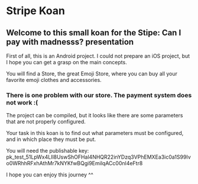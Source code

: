 # Stripe Koan

## Welcome to this small koan for the Stipe: Can I pay with madnesss? presentation

First of all, this is an Android project. I could not prepare an iOS project, but I hope you can get a grasp on the main concepts.

You will find a Store, the great Emoji Store, where you can buy all your favorite emoji clothes and accessories.

### There is one problem with our store. The payment system does not work :(

The project can be compiled, but it looks like there are some parameters that are not properly configured.

Your task in this koan is to find out what parameters must be configured, and in which place they must be put.

You will need the publishable key: pk_test_51LpWx4LIl8UswShOFHal4NHQR22inYDzq3VPhEMXEa3ic0a1S99Ivo0WRhhRFxhAthMr7kNYKfwBQgi9EmilqACc00nl4eFtr8

I hope you can enjoy this journey ^^
